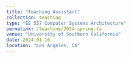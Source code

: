 ```yaml
---
title: "Teaching Assistant"
collection: teaching
type: "EE 557 Computer Systems Architecture"
permalink: /teaching/2024-spring-ta
venue: "University of Southern California"
date: 2024-01-16
location: "Los Angeles, CA"
---
```

